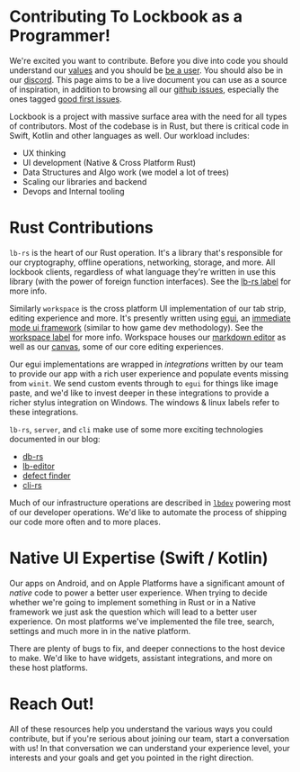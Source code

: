# Contributing To Lockbook as a Programmer!
We're excited you want to contribute. Before you dive into code you should understand our [values](values.md) and you should be [be a user](contrib-user.md). You should also be in our [discord](https://discord.gg/lockbook). This page aims to be a live document you can use as a source of inspiration, in addition to browsing all our [github issues](https://github.com/lockbook/lockbook/issues), especially the ones tagged [good first issues](https://github.com/lockbook/lockbook/issues?q=is%3Aissue%20state%3Aopen%20label%3A%22good%20first%20issue%22). 

Lockbook is a project with massive surface area with the need for all types of contributors. Most of the codebase is in Rust, but there is critical code in Swift, Kotlin and other languages as well. Our workload includes: 
* UX thinking
* UI development (Native & Cross Platform Rust)
* Data Structures and Algo work (we model a lot of trees)
* Scaling our libraries and backend
* Devops and Internal tooling

# Rust Contributions
`lb-rs` is the heart of our Rust operation. It's a library that's responsible for our cryptography, offline operations, networking, storage, and more. All lockbook clients, regardless of what language they're written in use this library (with the power of foreign function interfaces). See the [lb-rs label](https://github.com/lockbook/lockbook/issues?q=is%3Aissue%20state%3Aopen%20label%3Alb-rs) for more info.

Similarly `workspace` is the cross platform UI implementation of our tab strip, editing experience and more. It's presently written using [egui](https://github.com/emilk/egui), an [immediate mode ui framework](https://en.wikipedia.org/wiki/Immediate_mode_(computer_graphics)) (similar to how game dev methodology). See the [workspace label](https://github.com/lockbook/lockbook/issues?q=is%3Aissue%20state%3Aopen%20label%3Aworkspace) for more info. Workspace houses our [markdown editor](editor.md) as well as our [canvas](canvas.md), some of our core editing experiences.

Our egui implementations are wrapped in *integrations* written by our team to provide our app with a rich user experience and populate events missing from `winit`. We send custom events through to `egui` for things like image paste, and we'd like to invest deeper in these integrations to provide a richer stylus integration on Windows. The windows & linux labels refer to these integrations.

`lb-rs`, `server`, and `cli` make use of some more exciting technologies documented in our blog:
- [db-rs](https://lockbook.net/blog/db-rs/)
- [lb-editor](https://lockbook.net/blog/lockbooks-editor/)
- [defect finder](https://lockbook.net/blog/defect-finder/)
- [cli-rs](https://lockbook.net/blog/creating-a-sick-cli/)

Much of our infrastructure operations are described in [`lbdev`](lbdev.md) powering most of our developer operations. We'd like to automate the process of shipping our code more often and to more places.

# Native UI Expertise (Swift / Kotlin)
Our apps on Android, and on Apple Platforms have a significant amount of *native* code to power a better user experience. When trying to decide whether we're going to implement something in Rust or in a Native framework we just ask the question which will lead to a better user experience. On most platforms we've implemented the file tree, search, settings and much more in in the native platform.

There are plenty of bugs to fix, and deeper connections to the host device to make. We'd like to have widgets, assistant integrations, and more on these host platforms.

# Reach Out!
All of these resources help you understand the various ways you could contribute, but if you're serious about joining our team, start a conversation with us! In that conversation we can understand your experience level, your interests and your goals and get you pointed in the right direction. 